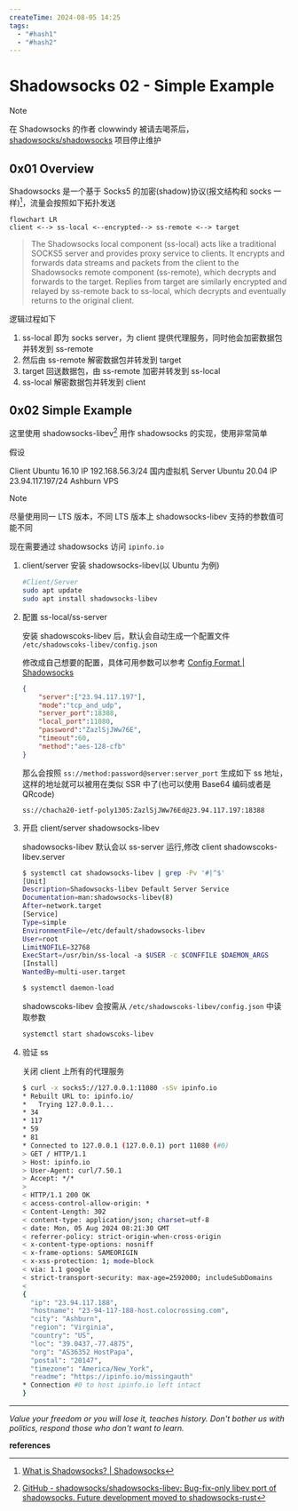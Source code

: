 ```yaml
---
createTime: 2024-08-05 14:25
tags:
  - "#hash1"
  - "#hash2"
---
```


# Shadowsocks 02 - Simple Example

> [!note]
> 在 Shadowsocks 的作者 clowwindy 被请去喝茶后，[shadowsocks/shadowsocks](https://github.com/shadowsocks/shadowsocks) 项目停止维护

## 0x01 Overview

Shadowsocks 是一个基于 Socks5 的加密(shadow)协议(报文结构和 socks 一样)[^1]，流量会按照如下拓扑发送

```mermaid
flowchart LR
client <--> ss-local <--encrypted--> ss-remote <--> target
```

> The Shadowsocks local component (ss-local) acts like a traditional SOCKS5 server and provides proxy service to clients. It encrypts and forwards data streams and packets from the client to the Shadowsocks remote component (ss-remote), which decrypts and forwards to the target. Replies from target are similarly encrypted and relayed by ss-remote back to ss-local, which decrypts and eventually returns to the original client.

逻辑过程如下

1. ss-local 即为 socks server，为 client 提供代理服务，同时他会加密数据包并转发到 ss-remote
2. 然后由 ss-remote 解密数据包并转发到 target
3. target 回送数据包，由 ss-remote 加密并转发到 ss-local
4. ss-local 解密数据包并转发到 client

## 0x02 Simple Example

这里使用 shadowsocks-libev[^2] 用作 shadowsocks 的实现，使用非常简单

假设 

Client Ubuntu 16.10 IP 192.168.56.3/24 国内虚拟机
Server Ubuntu 20.04 IP 23.94.117.197/24 Ashburn VPS

> [!NOTE] 
> 尽量使用同一 LTS 版本，不同 LTS 版本上 shadowsocks-libev 支持的参数值可能不同

现在需要通过 shadowsocks 访问 `ipinfo.io`

1. client/server 安装 shadowsocks-libev(以 Ubuntu 为例)

	```sh	
	#Client/Server
	sudo apt update
	sudo apt install shadowsocks-libev
	```

2. 配置 ss-local/ss-server
	
	安装 shadowscoks-libev 后，默认会自动生成一个配置文件 `/etc/shadowscoks-libev/config.json`
	
	修改成自己想要的配置，具体可用参数可以参考 [Config Format | Shadowsocks](https://shadowsocks.org/doc/configs.html)
	
	```json
	{
	    "server":["23.94.117.197"],
	    "mode":"tcp_and_udp",
	    "server_port":18388,
	    "local_port":11080,
	    "password":"ZazlSjJWw76E",
	    "timeout":60,
	    "method":"aes-128-cfb"
	}
	```
	
	那么会按照 `ss://method:password@server:server_port` 生成如下 ss 地址，这样的地址就可以被用在类似 SSR 中了(也可以使用 Base64 编码或者是 QRcode)
	
	```
	ss://chacha20-ietf-poly1305:ZazlSjJWw76Ed@23.94.117.197:18388
	```

3. 开启 client/server shadowsocks-libev
	
	shadowsocks-libev 默认会以 ss-server 运行,修改 client shadowscoks-libev.server
	```sh
	$ systemctl cat shadowsocks-libev | grep -Pv '#|^$'
	[Unit]
	Description=Shadowsocks-libev Default Server Service
	Documentation=man:shadowsocks-libev(8)
	After=network.target
	[Service]
	Type=simple
	EnvironmentFile=/etc/default/shadowsocks-libev
	User=root
	LimitNOFILE=32768
	ExecStart=/usr/bin/ss-local -a $USER -c $CONFFILE $DAEMON_ARGS
	[Install]
	WantedBy=multi-user.target
	
	$ systemctl daemon-load
	```
	
	shadowscoks-libev 会按需从 `/etc/shadowscoks-libev/config.json` 中读取参数
	
	```sh
	systemctl start shadowscoks-libev
	```

4. 验证 ss 
	
	关闭 client 上所有的代理服务
	
	```sh
	$ curl -x socks5://127.0.0.1:11080 -sSv ipinfo.io
	* Rebuilt URL to: ipinfo.io/
	*   Trying 127.0.0.1...
	* 34
	* 117
	* 59
	* 81
	* Connected to 127.0.0.1 (127.0.0.1) port 11080 (#0)
	> GET / HTTP/1.1
	> Host: ipinfo.io
	> User-Agent: curl/7.50.1
	> Accept: */*
	>
	< HTTP/1.1 200 OK
	< access-control-allow-origin: *
	< Content-Length: 302
	< content-type: application/json; charset=utf-8
	< date: Mon, 05 Aug 2024 08:21:30 GMT
	< referrer-policy: strict-origin-when-cross-origin
	< x-content-type-options: nosniff
	< x-frame-options: SAMEORIGIN
	< x-xss-protection: 1; mode=block
	< via: 1.1 google
	< strict-transport-security: max-age=2592000; includeSubDomains
	<
	{
	  "ip": "23.94.117.188",
	  "hostname": "23-94-117-188-host.colocrossing.com",
	  "city": "Ashburn",
	  "region": "Virginia",
	  "country": "US",
	  "loc": "39.0437,-77.4875",
	  "org": "AS36352 HostPapa",
	  "postal": "20147",
	  "timezone": "America/New_York",
	  "readme": "https://ipinfo.io/missingauth"
	* Connection #0 to host ipinfo.io left intact
	}
	```


---
*Value your freedom or you will lose it, teaches history. Don't bother us with politics, respond those who don't want to learn.*

**references**

[^1]:[What is Shadowsocks? | Shadowsocks](https://shadowsocks.org/doc/what-is-shadowsocks.html)
[^2]:[GitHub - shadowsocks/shadowsocks-libev: Bug-fix-only libev port of shadowsocks. Future development moved to shadowsocks-rust](https://github.com/shadowsocks/shadowsocks-libev?tab=readme-ov-file#usage)